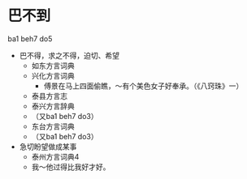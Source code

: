 # 巴不到
ba1 beh7 do5
+ 巴不得，求之不得，迫切、希望
  * 如东方言词典
  * 兴化方言词典
    - 傅景在马上四面偷瞧，～有个美色女子好奉承。（《八窍珠》一）
  * 泰县方言志
  * 泰兴方言辞典
  + （又ba1 beh7 do3）
  * 东台方言词典
  + （又ba1 beh7 do3）
+ 急切盼望做成某事
  * 泰州方言词典4
  - 我～他过得比我好才好。
<!--
泰兴“大拇节头扒耳朵”词条
-->
